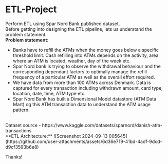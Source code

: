 # ETL-Project
Perform ETL using Spar Nord Bank published dataset.
<br>
Before getting into designing the ETL pipeline, lets us understand the problem statement.
<br>
**Problem statement:**
- Banks have to refill the ATMs when the money goes below a specific threshold limit. Cash refilling into ATMs depends on the activity, area where an ATM is located, weather, day of the week etc.
- Spar Nord bank is trying to observe the withdrawal behaviour and the corresponding dependant factors to optimally manage the refill frequency of a particular ATM as well as the overall effort required.
- We have data from more than 100 ATMs across Denmark. Data is captured for every transaction including withdrawn amount, card type, location, date, time, ATM type etc.
- Spar Nord Bank has built a Dimensional Model datastore (ATM Data Mart) og this ATM transaction data to understand the ATM usage pattern.
<br>
Dataset source - https://www.kaggle.com/datasets/sparnord/danish-atm-transactions
<br>
**ETL Architecture:**
![Screenshot 2024-09-13 005645](https://github.com/user-attachments/assets/6d36e719-41bd-4adf-9dcd-d9cf3593b6e8)

Thanks!
